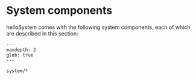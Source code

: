 # System components

helloSystem comes with the following system components, each of which are described in this section:

```{toctree}
---
maxdepth: 2
glob: true
---

system/*
``` 
